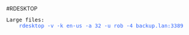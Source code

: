 #RDESKTOP
<pre>
Large files:
	<span style="color: #3366ff;">rdesktop -v -k en-us -a 32 -u rob -4 backup.lan:3389</span>
</pre>